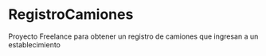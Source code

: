 # RegistroCamiones
Proyecto Freelance para obtener un registro de camiones que ingresan a un establecimiento

